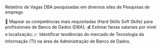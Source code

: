Relatório de Vagas DBA pesquisadas em diversos sites de Pesquisas de emprego

🔎 Mapear as competências mais requisitadas (Hard Skills Soft Skills) para profissionais de Banco de Dados (DBA);
💰 Estimar faixas salariais por nível e localização;
📈 Identificar tendências do mercado de Tecnologia da Informação (TI) na área de Administração de Banco de Dados.


